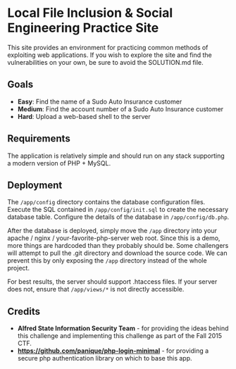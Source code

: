 # Local File Inclusion & Social Engineering Practice Site
This site provides an environment for practicing common methods of exploiting web applications.
If you wish to explore the site and find the vulnerabilities on your own, be sure to avoid the SOLUTION.md file.

## Goals
* **Easy**: Find the name of a Sudo Auto Insurance customer
* **Medium**: Find the account number of a Sudo Auto Insurance customer
* **Hard**: Upload a web-based shell to the server

## Requirements
The application is relatively simple and should run on any stack supporting a modern version of PHP + MySQL.

## Deployment
The `/app/config` directory contains the database configuration files.
Execute the SQL contained in `/app/config/init.sql` to create the necessary database table.
Configure the details of the database in `/app/config/db.php`.

After the database is deployed, simply move the `/app` directory into your apache / nginx / your-favorite-php-server web root.
Since this is a demo, more things are hardcoded than they probably should be.
Some challengers will attempt to pull the .git directory and download the source code.
We can prevent this by only exposing the `/app` directory instead of the whole project.

For best results, the server should support .htaccess files.
If your server does not, ensure that `/app/views/*` is not directly accessible.

## Credits
* **Alfred State Information Security Team** - for providing the ideas behind this challenge and implementing this challenge as part of the Fall 2015 CTF.
* **https://github.com/panique/php-login-minimal** - for providing a secure php authentication library on which to base this app.
